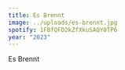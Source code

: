 ```yaml
---
title: Es Brennt
image: ../uploads/es-brennt.jpg
spotify: 1FBfQFD2kZfXkuSAQY0TP6
year: "2023"
---
```

Es Brennt
